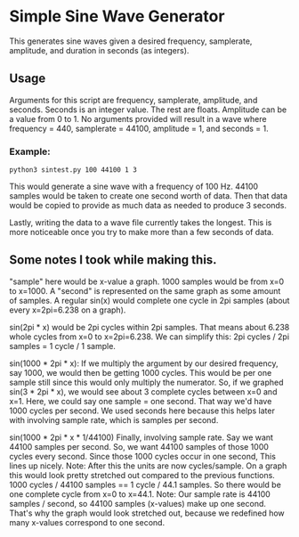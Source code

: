 # Simple Sine Wave Generator
This generates sine waves given a desired frequency, samplerate, amplitude, and duration in seconds (as integers).

## Usage
Arguments for this script are frequency, samplerate, amplitude, and seconds.
Seconds is an integer value. The rest are floats.
Amplitude can be a value from 0 to 1.
No arguments provided will result in a wave where frequency = 440, samplerate = 44100, amplitude = 1, and seconds = 1.

### Example:
```
python3 sintest.py 100 44100 1 3
```
This would generate a sine wave with a frequency of 100 Hz. 44100 samples would be taken to create one second worth of data.
Then that data would be copied to provide as much data as needed to produce 3 seconds.

Lastly, writing the data to a wave file currently takes the longest.
This is more noticeable once you try to make more than a few seconds of data.

## Some notes I took while making this.
 "sample" here would be x-value a graph. 1000 samples would be from x=0 to x=1000.
 A "second" is represented on the same graph as some amount of samples.
 A regular sin(x) would complete one cycle in 2pi samples (about every x=2pi=6.238 on a graph).

 sin(2pi * x) would be 2pi cycles within 2pi samples. That means about 6.238 whole cycles from
 x=0 to x=2pi=6.238. We can simplify this: 2pi cycles / 2pi samples = 1 cycle / 1 sample.

 sin(1000 * 2pi * x): If we multiply the argument by our desired frequency, say 1000, we would then be getting 1000 cycles.
 This would be per one sample still since this would only multiply the numerator.
 So, if we graphed sin(3 * 2pi * x), we would see about 3 complete cycles between x=0 and x=1.
 Here, we could say one sample = one second. That way we'd have 1000 cycles per second.
 We used seconds here because this helps later with involving sample rate, which is samples per second.

 sin(1000 * 2pi * x * 1/44100) Finally, involving sample rate. Say we want 44100 samples per second. 
 So, we want 44100 samples of those 1000 cycles every second. Since those 1000 cycles occur in one second,
 This lines up nicely.
 Note: After this the units are now cycles/sample.
 On a graph this would look pretty stretched out compared to the previous functions.
 1000 cycles / 44100 samples == 1 cycle / 44.1 samples. So there would be one complete cycle
   from x=0 to x=44.1.
 Note: Our sample rate is 44100 samples / second, so 44100 samples (x-values) make up one second.
 That's why the graph would look stretched out, because we redefined how many x-values correspond
 to one second.